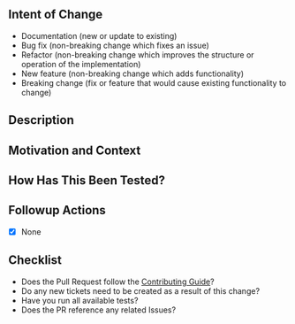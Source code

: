 ## Intent of Change
<!-- Delete all that do not apply                      -->
- Documentation (new or update to existing)
- Bug fix (non-breaking change which fixes an issue)
- Refactor (non-breaking change which improves the structure or operation of the implementation)
- New feature (non-breaking change which adds functionality)
- Breaking change (fix or feature that would cause existing functionality to change)

## Description
<!--- Describe your changes in detail -->

## Motivation and Context
<!--- Why is this change required? What problem does it solve?  -->
<!--- If it fixes an open issue, please link to the issue here. -->

## How Has This Been Tested?
<!--- Please describe in detail how you tested your changes.                -->
<!--- Include details of your testing environment, and the tests you ran to -->
<!--- see how your change affects other areas of the code, etc.             -->

## Followup Actions
<!---
    Are the changes mandatory (breaking) or optional?
    What changes must a consumer of this repository make in order to utilise it?
    Are there other issues or steps that need to happen once this PR is merged?

    Add a checklist of items or leave the default of "None"
-->
- [x] None

## Checklist
<!--- Review the following checklist to ensure you're Pull Request is complete.               -->
- Does the Pull Request follow the [Contributing Guide](https://github.com/hamlet-io/.github/blob/main/CONTRIBUTING.md)?
- Do any new tickets need to be created as a result of this change?
- Have you run all available tests?
- Does the PR reference any related Issues?
